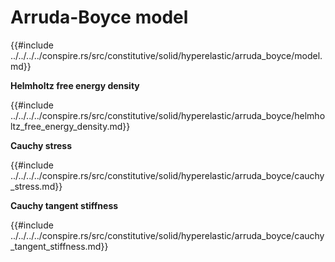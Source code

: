 # Arruda-Boyce model

{{#include ../../../../conspire.rs/src/constitutive/solid/hyperelastic/arruda_boyce/model.md}}

**Helmholtz free energy density**

{{#include ../../../../conspire.rs/src/constitutive/solid/hyperelastic/arruda_boyce/helmholtz_free_energy_density.md}}

**Cauchy stress**

{{#include ../../../../conspire.rs/src/constitutive/solid/hyperelastic/arruda_boyce/cauchy_stress.md}}

**Cauchy tangent stiffness**

{{#include ../../../../conspire.rs/src/constitutive/solid/hyperelastic/arruda_boyce/cauchy_tangent_stiffness.md}}
